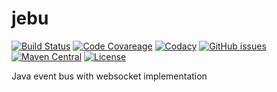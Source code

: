 # jebu 

[![Build Status](https://img.shields.io/travis/rasenderhase/jebu.svg)](https://travis-ci.org/rasenderhase/jebu)
[![Code Covareage](https://img.shields.io/codecov/c/github/rasenderhase/jebu.svg)](https://codecov.io/github/rasenderhase/jebu)
[![Codacy](https://img.shields.io/codacy/ca0f579188d24ccb8552284673a2dcbd.svg)](https://www.codacy.com/app/andreas-knees/jebu)
[![GitHub issues](https://img.shields.io/github/issues/rasenderhase/jebu.svg?maxAge=2592000)]()
[![Maven Central](https://img.shields.io/maven-central/v/de.nikem.jebu/jebu.svg)](http://search.maven.org/#search%7Cga%7C1%7Cg%3A%22de.nikem.jebu%22)
[![License](http://img.shields.io/:license-apache-blue.svg)](http://www.apache.org/licenses/LICENSE-2.0.html)

Java event bus with websocket implementation

